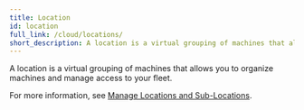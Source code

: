 ```yaml
---
title: Location
id: location
full_link: /cloud/locations/
short_description: A location is a virtual grouping of machines that allows you to organize machines and manage access to your fleet.
---
```


A location is a virtual grouping of machines that allows you to organize machines and manage access to your fleet.

For more information, see [Manage Locations and Sub-Locations](/cloud/locations/).
